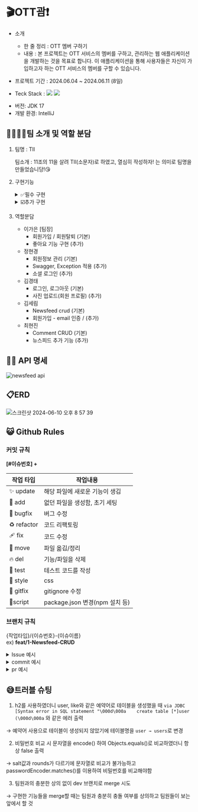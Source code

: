 # 🎬**OTT괌**❗️
- 소개
    - 한 줄 정리 : OTT 멤버 구하기
    - 내용 :  본 프로젝트는 OTT 서비스의 멤버를 구하고, 관리하는 웹 애플리케이션을 개발하는 것을 목표로 합니다. 이 애플리케이션을 통해 사용자들은 자신이 가입하고자 하는 OTT 서비스의 멤버를 구할 수 있습니다.

- 프로젝트 기간 : 2024.06.04 ~ 2024.06.11 (8일)
- Teck Stack :  <img src="https://img.shields.io/badge/Java-007396?style=flat-square&logo=Java&logoColor=white"> <img src="https://img.shields.io/badge/Spring-6DB33F?style=flat-square&logo=Spring&logoColor=white"/>
* 버전: JDK 17
* 개발 환경: IntelliJ

## 👨‍👩‍👧‍👦팀 소개 및 역할 분담

1. 팀명 : TIl
    
    팀소개 : 11조의 11을 살려 TIl(소문자)로 하였고, 열심히 작성하자! 는 의미로 팀명을 만들었습니당!😘
    
2. 구현기능
   <details>
     <summary>✅필수 구현</summary> 
        - 사용자 인증 기능: 회원가입, 회원탈퇴, 로그인, 로그아웃<br>
        - 프로필 관리 기능: 프로필 조회, 프로필 수정<br>
        - 뉴스피드 게시물 CRUD 기능
     </details>
     
     <details>
    <summary>☑️추가 구현</summary>
        - 뉴스피드 추가구현: 페이지네이션, 정렬, 기간별 검색<br>
        - 댓글 CRUD<br>
        - 이메일 인증<br>
        - 게시글, 댓글 좋아요 기능<br>
        - swagger 적용<br>
        - 소셜 로그인<br>
        - 사진 업로드
    </details>
3. 역할분담
    - 이가은 [팀장]
        - 회원가입 / 회원탈퇴 (기본)
        - 좋아요 기능 구현 (추가)
    - 정현경
        - 회원정보 관리 (기본)
        - Swagger, Exception 적용 (추가)
        - 소셜 로그인  (추가)
    - 김경태
        - 로그인, 로그아웃 (기본)
        - 사진 업로드(회원 프로필) (추가)
    - 김세림
        - Newsfeed crud (기본)
        - 회원가입 - email 인증 / (추가)
    - 최현진
        - Comment CRUD (기본)
        - 뉴스피드 추가 기능 (추가)
## ✍🏻 API 명세
![newsfeed api](https://github.com/kyungtae42/newsfeed/assets/50200959/0350344b-ef60-47f0-8425-6cc396da4fba)

## 📋ERD
![스크린샷 2024-06-10 오후 8 57 39](https://github.com/kyungtae42/newsfeed/assets/50200959/ba8f0b4a-0e7a-43e3-ad9a-f29e347e100e)

## 😺 Github Rules
### 커밋 규칙

**[#이슈번호] +**

| 작업 타입 | 작업내용 |
| --- | --- |
| ✨ update   | 해당 파일에 새로운 기능이 생김 |
| 🎉 add | 없던 파일을 생성함, 초기 세팅 |
| 🐛 bugfix | 버그 수정 |
| ♻️ refactor | 코드 리팩토링 |
| 🩹 fix | 코드 수정 |
| 🚚 move | 파일 옮김/정리 |
| 🔥 del | 기능/파일을 삭제 |
| 🍻 test | 테스트 코드를 작성 |
| 💄 style | css |
| 🙈 gitfix | gitignore 수정 |
| 🔨script | package.json 변경(npm 설치 등) |

### 브랜치 규칙
{작업타입}/{이슈번호}-{이슈이름}<br>
ex) **feat/1-Newsfeed-CRUD**

<details>
  <summary>Issue 예시</summary>

  ![Untitled](https://github.com/kyungtae42/newsfeed/assets/50200959/718d9d89-8bbd-4691-8e20-d1f31bc0293a)

  ![image](https://github.com/kyungtae42/newsfeed/assets/50200959/b7ad75e1-cbb2-462d-bfec-92837f6a77c0)

</details>

<details>
  <summary>commit 예시</summary>
  
![Untitled (1)](https://github.com/kyungtae42/newsfeed/assets/50200959/9b10ce42-e247-4ac0-ad1d-9ee00cf9b961)
</details>
<details>
<summary>pr 예시</summary>
  ![image](https://github.com/kyungtae42/newsfeed/assets/50200959/a696d775-5535-45ed-acee-b8348e6fd177)
</details>

## 😅트러블 슈팅
1. h2를 사용하였더니 user, like와 같은 예약어로 테이블을 생성했을 때 `via JDBC [Syntax error in SQL statement "\000d\000a    create table [*]user (\000d\000a` 와 같은 에러 출력

→ 예약어 사용으로 테이블이 생성되지 않았기에 테이블명을 `user → users`로 변경

2. 비밀번호 비교 시 문자열을 encode() 하여 Objects.equals()로 비교하였더니 항상 false 출력

→ salt값과 rounds가 다르기에 문자열로 비교가 불가능하고 passwordEncoder.matches()를 이용하여 비밀번호를 비교해야함

3. 팀원과의 충분한 상의 없이 dev 브랜치로 merge 시도

→ 구현한 기능들을 merge할 때는 팀원과 충분히 충돌 여부를 상의하고 팀원들이 보는 앞에서 할 것
